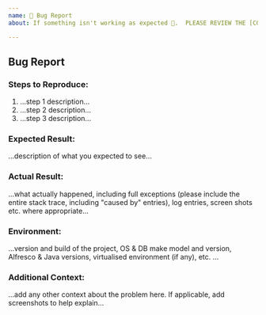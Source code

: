 ```yaml
---
name: 🐛 Bug Report
about: If something isn't working as expected 🤔.  PLEASE REVIEW THE [CONTRIBUTING GUIDELINES](https://github.com/pmonks/alfresco-bulk-import/blob/master/.github/CONTRIBUTING.md) BEFORE RAISING A BUG REPORT!

---
```


## Bug Report

### Steps to Reproduce:
 1. ...step 1 description...
 2. ...step 2 description...
 3. ...step 3 description...

### Expected Result:
...description of what you expected to see...

### Actual Result:
...what actually happened, including full exceptions (please include the entire stack trace, including "caused by" entries), log entries, screen shots etc. where appropriate...

### Environment:
...version and build of the project, OS & DB make model and version, Alfresco & Java versions, virtualised environment (if any), etc. ...

### Additional Context:
...add any other context about the problem here. If applicable, add screenshots to help explain...
